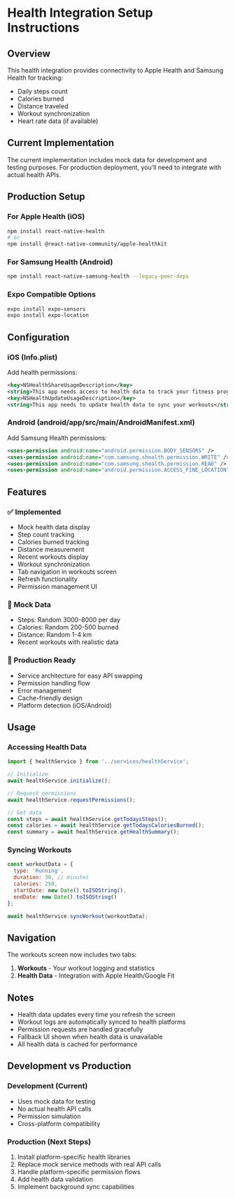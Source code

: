 # Health Integration Setup Instructions

## Overview
This health integration provides connectivity to Apple Health and Samsung Health for tracking:
- Daily steps count
- Calories burned 
- Distance traveled
- Workout synchronization
- Heart rate data (if available)

## Current Implementation
The current implementation includes mock data for development and testing purposes. For production deployment, you'll need to integrate with actual health APIs.

## Production Setup

### For Apple Health (iOS)
```bash
npm install react-native-health
# or
npm install @react-native-community/apple-healthkit
```

### For Samsung Health (Android)  
```bash
npm install react-native-samsung-health --legacy-peer-deps
```

### Expo Compatible Options
```bash
expo install expo-sensors
expo install expo-location
```

## Configuration

### iOS (Info.plist)
Add health permissions:
```xml
<key>NSHealthShareUsageDescription</key>
<string>This app needs access to health data to track your fitness progress</string>
<key>NSHealthUpdateUsageDescription</key>
<string>This app needs to update health data to sync your workouts</string>
```

### Android (android/app/src/main/AndroidManifest.xml)
Add Samsung Health permissions:
```xml
<uses-permission android:name="android.permission.BODY_SENSORS" />
<uses-permission android:name="com.samsung.shealth.permission.WRITE" />
<uses-permission android:name="com.samsung.shealth.permission.READ" />
<uses-permission android:name="android.permission.ACCESS_FINE_LOCATION" />
```

## Features

### ✅ Implemented
- Mock health data display
- Step count tracking
- Calories burned tracking  
- Distance measurement
- Recent workouts display
- Workout synchronization
- Tab navigation in workouts screen
- Refresh functionality
- Permission management UI

### 🔄 Mock Data
- Steps: Random 3000-8000 per day
- Calories: Random 200-500 burned
- Distance: Random 1-4 km
- Recent workouts with realistic data

### 🚀 Production Ready
- Service architecture for easy API swapping
- Permission handling flow
- Error management
- Cache-friendly design
- Platform detection (iOS/Android)

## Usage

### Accessing Health Data
```javascript
import { healthService } from '../services/healthService';

// Initialize
await healthService.initialize();

// Request permissions
await healthService.requestPermissions();

// Get data
const steps = await healthService.getTodaysSteps();
const calories = await healthService.getTodaysCaloriesBurned();
const summary = await healthService.getHealthSummary();
```

### Syncing Workouts
```javascript
const workoutData = {
  type: 'Running',
  duration: 30, // minutes
  calories: 250,
  startDate: new Date().toISOString(),
  endDate: new Date().toISOString()
};

await healthService.syncWorkout(workoutData);
```

## Navigation

The workouts screen now includes two tabs:
1. **Workouts** - Your workout logging and statistics
2. **Health Data** - Integration with Apple Health/Google Fit

## Notes

- Health data updates every time you refresh the screen
- Workout logs are automatically synced to health platforms
- Permission requests are handled gracefully
- Fallback UI shown when health data is unavailable
- All health data is cached for performance

## Development vs Production

### Development (Current)
- Uses mock data for testing
- No actual health API calls
- Permission simulation
- Cross-platform compatibility

### Production (Next Steps)
1. Install platform-specific health libraries
2. Replace mock service methods with real API calls
3. Handle platform-specific permission flows
4. Add health data validation
5. Implement background sync capabilities
